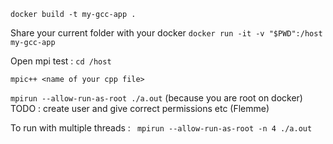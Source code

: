```docker build -t my-gcc-app . ```

Share your current folder with your docker 
```docker run -it -v "$PWD":/host my-gcc-app```

Open mpi test : 
```cd /host```

```mpic++ <name of your cpp file>```

```mpirun --allow-run-as-root ./a.out``` (because you are root on docker) TODO : create user and give correct permissions etc (Flemme)

To run with multiple threads :
``` mpirun --allow-run-as-root -n 4 ./a.out```
